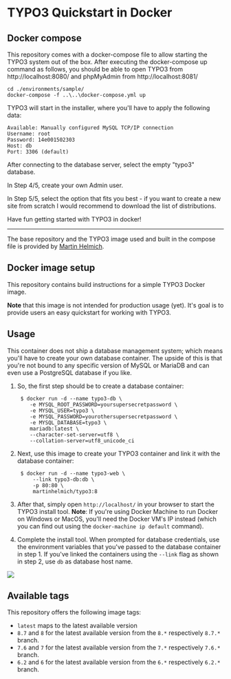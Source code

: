 # TYPO3 Quickstart in Docker

## Docker compose

This repository comes with a docker-compose file to allow starting the TYPO3
system out of the box. After executing the docker-compose up command as
follows, you should be able to open TYPO3 from http://localhost:8080/
and phpMyAdmin from http://localhost:8081/

    cd ./environments/sample/
    docker-compose -f ..\..\docker-compose.yml up

TYPO3 will start in the installer, where you'll have to apply the following
data:

    Available: Manually configured MySQL TCP/IP connection
    Username: root
    Password: 14e001502303
    Host: db
    Port: 3306 (default)

After connecting to the database server, select the empty "typo3" database.

In Step 4/5, create your own Admin user.

In Step 5/5, select the option that fits you best - if you want to create a new site from scratch I would recommend to download the list of distributions.

Have fun getting started with TYPO3 in docker!

----

The base repository and the TYPO3 image used and built in the compose file is provided by [Martin Helmich](https://github.com/martin-helmich).

## Docker image setup

This repository contains build instructions for a simple TYPO3 Docker image.

**Note** that this image is not intended for production usage (yet). It's goal is to provide users an easy quickstart for working with TYPO3.

## Usage

This container does not ship a database management system; which means you'll have to create your own database container. The upside of this is that you're not bound to any specific version of MySQL or MariaDB and can even use a PostgreSQL database if you like.

1. So, the first step should be to create a database container:

        $ docker run -d --name typo3-db \
           -e MYSQL_ROOT_PASSWORD=yoursupersecretpassword \
           -e MYSQL_USER=typo3 \
           -e MYSQL_PASSWORD=yourothersupersecretpassword \
           -e MYSQL_DATABASE=typo3 \
           mariadb:latest \
           --character-set-server=utf8 \
           --collation-server=utf8_unicode_ci

2. Next, use this image to create your TYPO3 container and link it with the database container:

        $ docker run -d --name typo3-web \
            --link typo3-db:db \
            -p 80:80 \
            martinhelmich/typo3:8

3. After that, simply open `http://localhost/` in your browser to start the TYPO3 install tool. **Note**: If you're using Docker Machine to run Docker on Windows or MacOS, you'll need the Docker VM's IP instead (which you can find out using the `docker-machine ip default` command).

4. Complete the install tool. When prompted for database credentials, use the environment variables that you've passed to the database container in step 1. If you've linked the containers using the `--link` flag as shown in step 2, use `db` as database host name.

 ![](doc/database-setup.png)

## Available tags

This repository offers the following image tags:

- `latest` maps to the latest available version
- `8.7` and `8` for the latest available version from the `8.*` respectively `8.7.*` branch.
- `7.6` and `7` for the latest available version from the `7.*` respectively `7.6.*` branch.
- `6.2` and `6` for the latest available version from the `6.*` respectively `6.2.*` branch.

